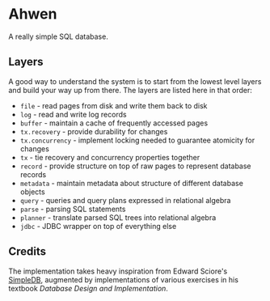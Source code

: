 # Ahwen

A really simple SQL database.

## Layers

A good way to understand the system is to start from the lowest level layers and build your
way up from there. The layers are listed here in that order:

- `file` - read pages from disk and write them back to disk
- `log` - read and write log records
- `buffer` - maintain a cache of frequently accessed pages  
- `tx.recovery` - provide durability for changes
- `tx.concurrency` - implement locking needed to guarantee atomicity for changes
- `tx` - tie recovery and concurrency properties together
- `record` - provide structure on top of raw pages to represent database records
- `metadata` - maintain metadata about structure of different database objects
- `query` - queries and query plans expressed in relational algebra
- `parse` - parsing SQL statements
- `planner` - translate parsed SQL trees into relational algebra 
- `jdbc` - JDBC wrapper on top of everything else

## Credits

The implementation takes heavy inspiration from Edward Sciore's 
[SimpleDB](http://www.cs.bc.edu/~sciore/simpledb/), augmented by implementations
of various exercises in his textbook _Database Design and Implementation_. 
 
